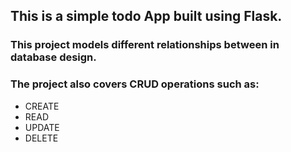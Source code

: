## This is  a simple todo App built using Flask.

### This project models different relationships between in database design.

### The project also covers CRUD operations such as:
- CREATE
- READ
- UPDATE
- DELETE